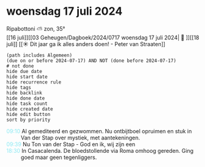 # woensdag 17 juli 2024

Ripabottoni ⛅ zon, 35°<br>[[16 juli]][[03 Geheugen/Dagboek/2024/0717 woensdag 17 juli 2024| 📓 ]][[18 juli]]
[[☀️ Dit jaar ga ik alles anders doen! - Peter van Straaten]]
```tasks
(path includes Algemeen)
(due on or before 2024-07-17) AND NOT (done before 2024-07-17)
# not done
hide due date
hide start date
hide recurrence rule
hide tags
hide backlink
hide done date
hide task count
hide created date
hide edit button
sort by priority 
```
<p style="padding-left: 2.7em; text-indent: -2.7em; margin: 0"><font color=#8be9f3>09:10</font>  Al gemediteerd en gezwommen. Nu ontbijtboel opruimen en stuk in Van der Stap over mystiek, met aantekeningen. </p>   
<p style="padding-left: 2.7em; text-indent: -2.7em; margin: 0"><font color=#8be9f3>09:39</font>  Nu Ton van der Stap - God en ik, wij zijn een </p>   
<p style="padding-left: 2.7em; text-indent: -2.7em; margin: 0"><font color=#8be9f3>18:30</font>  In Casacalenda. De bloedstollende via Roma omhoog gereden. Ging goed maar geen tegenliggers.  </p>   